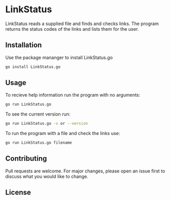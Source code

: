 # LinkStatus

LinkStatus reads a supplied file and finds and checks links. The program returns the status codes of the links and lists them for the user.

## Installation

Use the package mananger to install LinkStatus.go
```bash
go install LinkStatus.go
```
## Usage

To recieve help information run the program with no arguments:
```bash
go run LinkStatus.go
```
To see the current version run:
```bash
go run LinkStatus.go -v or --version
```
To run the program with a file and check the links use:
```bash
go run LinkStatus.go filename
```

## Contributing
Pull requests are welcome. For major changes, please open an issue first to discuss what you would like to change.

## License


